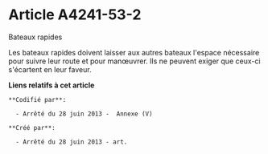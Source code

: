 # Article A4241-53-2

Bateaux rapides

Les bateaux rapides doivent laisser aux autres bateaux l'espace nécessaire pour suivre leur route et pour manœuvrer. Ils ne
peuvent exiger que ceux-ci s'écartent en leur faveur.

**Liens relatifs à cet article**

	**Codifié par**:

	  - Arrêté du 28 juin 2013 -  Annexe (V)

	**Créé par**:

	  - Arrêté du 28 juin 2013 - art.
